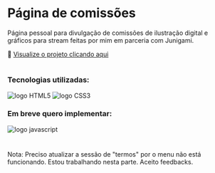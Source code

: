 # Página de comissões
Página pessoal para divulgação de comissões de ilustração digital e gráficos para stream feitas por mim em parceria com Junigami.

🔗 <a href="https://lumadart.github.io/PaginaComissao/" target="_blank">Visualize o projeto clicando aqui</a>
#
### Tecnologias utilizadas:
<img src="https://img.shields.io/badge/HTML5-E34F26?style=for-the-badge&logo=html5&logoColor=white" alt="logo HTML5"> <img src="https://img.shields.io/badge/CSS3-1572B6?style=for-the-badge&logo=css3&logoColor=white" alt="logo CSS3"> 

### Em breve quero implementar:
<img src="https://img.shields.io/badge/JavaScript-F7DF1E?style=for-the-badge&logo=javascript&logoColor=black" alt="logo javascript">

#

Nota: Preciso atualizar a sessão de "termos" por o menu não está funcionando. Estou trabalhando nesta parte. Aceito feedbacks.

